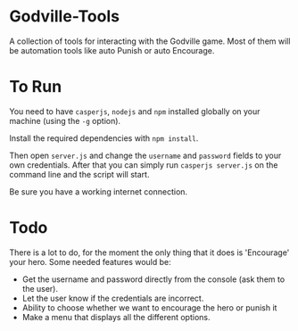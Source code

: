 # Godville-Tools
 A collection of tools for interacting with the Godville game. Most of them will be automation tools like auto Punish or auto Encourage.

# To Run
You need to have `casperjs`, `nodejs` and `npm` installed globally on your machine (using the `-g` option).

Install the required dependencies with `npm install`.

Then open `server.js` and change the `username` and `password` fields to your own credentials.
After that you can simply run `casperjs server.js` on the command line and the script will start.

Be sure you have a working internet connection.

# Todo
There is a lot to do, for the moment the only thing that it does is 'Encourage' your hero. Some needed features would be:
<ul>
  <li>Get the username and password directly from the console (ask them to the user). </li>
  <li>Let the user know if the credentials are incorrect.
  <li>Ability to choose whether we want to encourage the hero or punish it </li>
  <li> Make a menu that displays all the different options. </li>
</ul>
